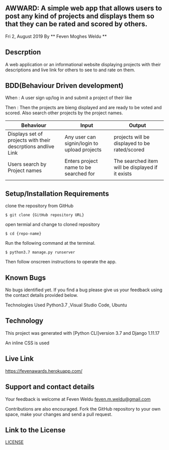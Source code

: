 ## AWWARD: A simple web app that allows users to post any kind of projects and displays them so that they can be rated and scored by others.
Fri 2, August 2019 By ** Feven Moghes Weldu **

## Descrption
A web application or an informational website displaying projects with their descriptions and live link for others to see to and rate on them.

## BDD(Behaviour Driven development)
When : A user sign up/log in and submit a project of their like

Then : Then the projects are bieng displayed and are ready to be voted and scored. Also search other projects by the project names.

| Behaviour                                                  | Input                                      | Output                                         |
|------------------------------------------------------------|--------------------------------------------|------------------------------------------------|      
|Displays set of projects with their descrptions andlive Link|Any user can signin/login to upload projects|projects will be displayed to be rated/scored   |
|Users search by Project names                               |Enters project name to be searched for      |The searched item will be displayed if it exists|
|                                                            |                                            |                                                |
                                                                                                                                   

## Setup/Installation Requirements
clone the repository from GitHub 
```
$ git clone {GitHub repository URL}
```

open termial and change to cloned repository 
```
$ cd {repo-name}
```

Run the following command at the terminal. 
```
$ python3.7 manage.py runserver 
```

Then follow onscreen instructions to operate the app.

## Known Bugs
No bugs identified yet. If you find a bug please give us your feedback using the contact details provided below.

Technologies Used Python3.7 ,Visual Studio Code, Ubuntu

## Technology
This project was generated with [Python CLI]version 3.7 and Django 1.11.17

An inline CSS is used

## Live Link
https://fevenawards.herokuapp.com/

## Support and contact details
Your feedback is welcome at Feven Weldu feven.m.weldu@gmail.com

Contributions are also encouraged. Fork the GitHub repository to your own space, make your changes and send a pull request.

## Link to the License
[LICENSE](https://github.com/fevenMwoldu/Instagram/blob/master/LICENSE)
